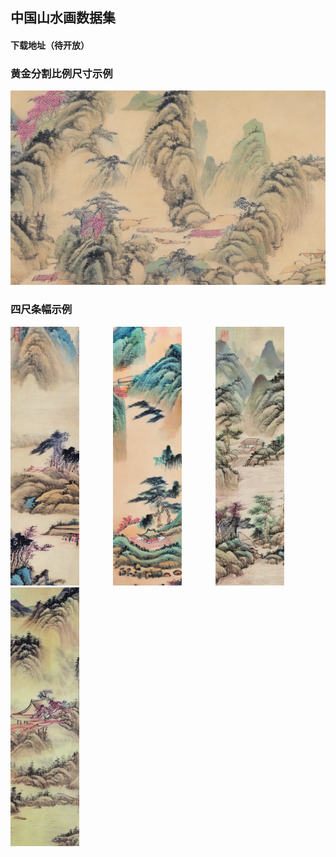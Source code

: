 ## 中国山水画数据集



#### 下载地址（待开放）


### 黄金分割比例尺寸示例

<img src="data/00046-966005068.png">

### 四尺条幅示例

<p float="left">
  <img src="data/00014-3148548998.png" width="110" style="margin-right: 50px;"/>
  <img src="data/00045-3148549029.png" width="110" style="margin-right: 50px;"/>
  <img src="data/00058-3148549042.png" width="110" style="margin-right: 50px;"/>
  <img src="data/00368-3148549352.png" width="110" />
</p>



